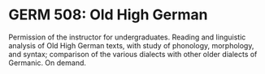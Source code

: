 # GERM 508: Old High German

Permission of the instructor for undergraduates. Reading and linguistic analysis of Old High German texts, with study of phonology, morphology, and syntax; comparison of the various dialects with other older dialects of Germanic. On demand.